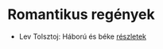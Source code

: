# Romantikus regények

- Lev Tolsztoj: Háború és béke [részletek](_details/%7Bopf.creator%7D.md#id_563)